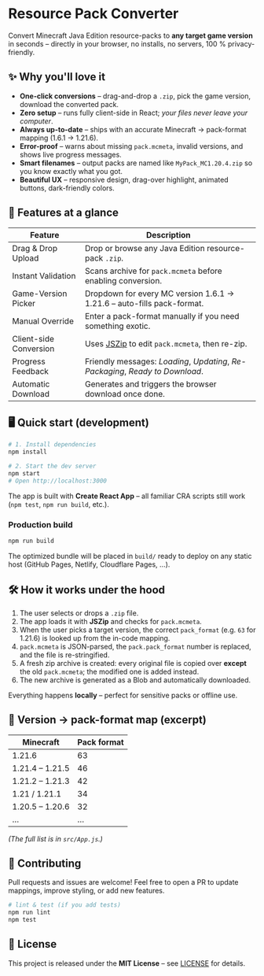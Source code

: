 # Resource Pack Converter

Convert Minecraft Java Edition resource-packs to **any target game version** in seconds – directly in your browser, no installs, no servers, 100 % privacy-friendly.

## ✨ Why you'll love it

- **One-click conversions** – drag-and-drop a `.zip`, pick the game version, download the converted pack.
- **Zero setup** – runs fully client-side in React; *your files never leave your computer*.
- **Always up-to-date** – ships with an accurate Minecraft → pack-format mapping (1.6.1 → 1.21.6).
- **Error-proof** – warns about missing `pack.mcmeta`, invalid versions, and shows live progress messages.
- **Smart filenames** – output packs are named like `MyPack_MC1.20.4.zip` so you know exactly what you got.
- **Beautiful UX** – responsive design, drag-over highlight, animated buttons, dark-friendly colors.

## 🚀 Features at a glance

| Feature | Description |
|---------|-------------|
| Drag & Drop Upload | Drop or browse any Java Edition resource-pack `.zip`. |
| Instant Validation | Scans archive for `pack.mcmeta` before enabling conversion. |
| Game-Version Picker | Dropdown for every MC version 1.6.1 → 1.21.6 – auto-fills pack-format. |
| Manual Override | Enter a pack-format manually if you need something exotic. |
| Client-side Conversion | Uses [JSZip](https://stuk.github.io/jszip/) to edit `pack.mcmeta`, then re-zip. |
| Progress Feedback | Friendly messages: _Loading_, _Updating_, _Re-Packaging_, _Ready to Download_. |
| Automatic Download | Generates and triggers the browser download once done. |

## 🖥️ Quick start (development)

```bash
# 1. Install dependencies
npm install

# 2. Start the dev server
npm start
# Open http://localhost:3000
```

The app is built with **Create React App** – all familiar CRA scripts still work (`npm test`, `npm run build`, etc.).

### Production build

```bash
npm run build
```
The optimized bundle will be placed in `build/` ready to deploy on any static host (GitHub Pages, Netlify, Cloudflare Pages, …).

## 🛠️ How it works under the hood

1. The user selects or drops a `.zip` file.
2. The app loads it with **JSZip** and checks for `pack.mcmeta`.
3. When the user picks a target version, the correct `pack_format` (e.g. `63` for 1.21.6) is looked up from the in-code mapping.
4. `pack.mcmeta` is JSON-parsed, the `pack.pack_format` number is replaced, and the file is re-stringified.
5. A fresh zip archive is created: every original file is copied over **except** the old `pack.mcmeta`; the modified one is added instead.
6. The new archive is generated as a Blob and automatically downloaded.

Everything happens **locally** – perfect for sensitive packs or offline use.

## 📜 Version → pack-format map (excerpt)

| Minecraft | Pack format |
|-----------|------------|
| 1.21.6 | 63 |
| 1.21.4 – 1.21.5 | 46 |
| 1.21.2 – 1.21.3 | 42 |
| 1.21 / 1.21.1 | 34 |
| 1.20.5 – 1.20.6 | 32 |
| … | … |

*(The full list is in `src/App.js`.)*

## 🤝 Contributing

Pull requests and issues are welcome!  Feel free to open a PR to update mappings, improve styling, or add new features.

```bash
# lint & test (if you add tests)
npm run lint
npm test
```

## 📄 License

This project is released under the **MIT License** – see [LICENSE](LICENSE) for details.
